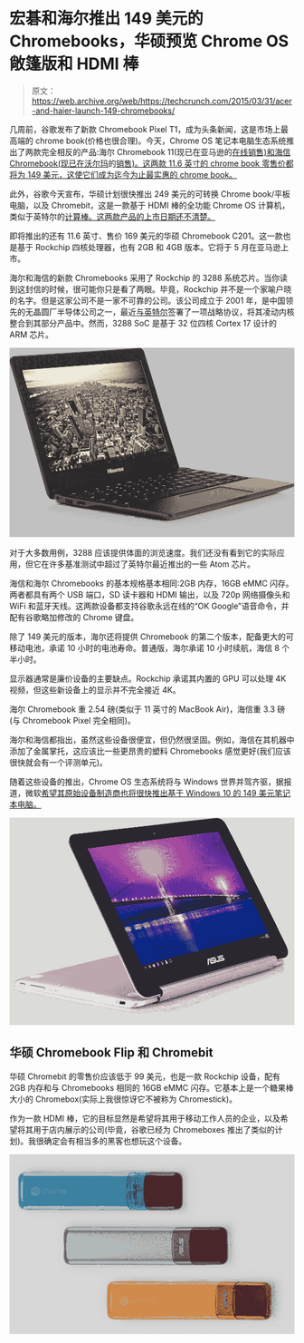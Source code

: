 # 宏碁和海尔推出 149 美元的 Chromebooks，华硕预览 Chrome OS 敞篷版和 HDMI 棒

> 原文：<https://web.archive.org/web/https://techcrunch.com/2015/03/31/acer-and-haier-launch-149-chromebooks/>

几周前，谷歌发布了新款 Chromebook Pixel T1，成为头条新闻，这是市场上最高端的 chrome book(价格也很合理)。今天，Chrome OS 笔记本电脑生态系统推出了两款完全相反的产品:海尔 Chromebook 11(现已在亚马逊的[在线销售)和海信 Chromebook(现已在沃尔玛](https://web.archive.org/web/20230130100805/http://www.amazon.com/dp/B00V3DYVLM)的[销售)。这两款 11.6 英寸的 chrome book 零售价都将为 149 美元，这使它们成为迄今为止最实惠的 chrome book。](https://web.archive.org/web/20230130100805/http://www.walmart.com/ip/44389793)

此外，谷歌今天宣布，华硕计划很快推出 249 美元的可转换 Chrome book/平板电脑，以及 Chromebit，这是一款基于 HDMI 棒的全功能 Chrome OS 计算机，类似于英特尔的[计算棒。这两款产品的上市日期还不清楚。](https://web.archive.org/web/20230130100805/https://www-ssl.intel.com/content/www/us/en/compute-stick/intel-compute-stick.html)

即将推出的还有 11.6 英寸、售价 169 美元的华硕 Chromebook C201。这一款也是基于 Rockchip 四核处理器，也有 2GB 和 4GB 版本。它将于 5 月在亚马逊上市。

海尔和海信的新款 Chromebooks 采用了 Rockchip 的 3288 系统芯片。当你读到这封信的时候，很可能你只是看了两眼。毕竟，Rockchip 并不是一个家喻户晓的名字。但是这家公司不是一家不可靠的公司。该公司成立于 2001 年，是中国领先的无晶圆厂半导体公司之一，最近[与英特尔](https://web.archive.org/web/20230130100805/http://newsroom.intel.com/community/intel_newsroom/blog/2014/05/27/intel-enters-into-strategic-agreement-with-rockchip-to-accelerate-expand-portfolio-of-intel-based-solutions-for-tablets)签署了一项战略协议，将其凌动内核整合到其部分产品中。然而，3288 SoC 是基于 32 位四核 Cortex 17 设计的 ARM 芯片。

![Hisense Chromebook (1)](img/425664d0b00fe7acb0577fdfbde09448.png)

对于大多数用例，3288 应该提供体面的浏览速度。我们还没有看到它的实际应用，但它在许多基准测试中超过了英特尔最近推出的一些 Atom 芯片。

海信和海尔 Chromebooks 的基本规格基本相同:2GB 内存，16GB eMMC 闪存。两者都具有两个 USB 端口，SD 读卡器和 HDMI 输出，以及 720p 网络摄像头和 WiFi 和蓝牙天线。这两款设备都支持谷歌永远在线的“OK Google”语音命令，并配有谷歌略加修改的 Chrome 键盘。

除了 149 美元的版本，海尔还将提供 Chromebook 的第二个版本，配备更大的可移动电池，承诺 10 小时的电池寿命。普通版，海尔承诺 10 小时续航，海信 8 个半小时。

显示器通常是廉价设备的主要缺点。Rockchip 承诺其内置的 GPU 可以处理 4K 视频，但这些新设备上的显示并不完全接近 4K。

海尔 Chromebook 重 2.54 磅(类似于 11 英寸的 MacBook Air)，海信重 3.3 磅(与 Chromebook Pixel 完全相同)。

海尔和海信都指出，虽然这些设备很便宜，但仍然很坚固。例如，海信在其机器中添加了金属掌托，这应该比一些更昂贵的塑料 Chromebooks 感觉更好(我们应该很快就会有一个评测单元)。

随着这些设备的推出，Chrome OS 生态系统将与 Windows 世界并驾齐驱，据报道，微软[希望其原始设备制造商也将很快推出基于 Windows 10 的 149 美元笔记本电脑。](https://web.archive.org/web/20230130100805/http://www.digitimes.com/news/a20150327VL201.html?mod=3&q=MICROSOFT)

![Asus Chromebook Flip](img/5cbb453fa9d019691feaf1c8317228da.png)

## 华硕 Chromebook Flip 和 Chromebit

华硕 Chromebit 的零售价应该低于 99 美元，也是一款 Rockchip 设备，配有 2GB 内存和与 Chromebooks 相同的 16GB eMMC 闪存。它基本上是一个糖果棒大小的 Chromebox(实际上我很惊讶它不被称为 Chromestick)。

作为一款 HDMI 棒，它的目标显然是希望将其用于移动工作人员的企业，以及希望将其用于店内展示的公司(毕竟，谷歌已经为 Chromeboxes 推出了类似的计划)。我很确定会有相当多的黑客也想玩这个设备。

![Asus Chromebit](img/a3393b20e8ceef34331a11e2dda2f52f.png)
